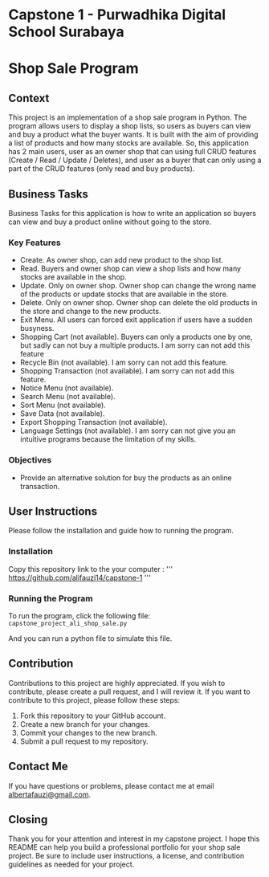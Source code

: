 # Capstone 1 - Purwadhika Digital School Surabaya

# Shop Sale Program

## Context
This project is an implementation of a shop sale program in Python. The program allows users to display a shop lists, so users as buyers can view and buy a product what the buyer wants. It is built with the aim of providing a list of products and how many stocks are available. So, this application has 2 main users, user as an owner shop that can using full CRUD features (Create / Read / Update / Deletes), and user as a buyer that can only using a part of the CRUD features (only read and buy products).

## Business Tasks
Business Tasks for this application is how to write an application so buyers can view and buy a product online without going to the store. 

### Key Features
- Create. As owner shop, can add new product to the shop list.
- Read. Buyers and owner shop can view a shop lists and how many stocks are available in the shop.
- Update. Only on owner shop. Owner shop can change the wrong name of the products or update stocks that are available in the store.
- Delete. Only on owner shop. Owner shop can delete the old products in the store and change to the new products.
- Exit Menu. All users can forced exit application if users have a sudden busyness.
- Shopping Cart (not available). Buyers can only a products one by one, but sadly can not buy a multiple products. I am sorry can not add this feature
- Recycle Bin (not available). I am sorry can not add this feature.
- Shopping Transaction (not available). I am sorry can not add this feature.
- Notice Menu (not available).
- Search Menu (not available).
- Sort Menu (not available).
- Save Data (not available).
- Export Shopping Transaction (not available).
- Language Settings (not available).
I am sorry can not give you an intuitive programs because the limitation of my skills.

### Objectives
- Provide an alternative solution for buy the products as an online transaction.

## User Instructions
Please follow the installation and guide how to running the program.

### Installation
Copy this repository link to the your computer : ''' https://github.com/alifauzi14/capstone-1 '''

### Running the Program
To run the program, click the following file:
```capstone_project_ali_shop_sale.py ```

And you can run a python file to simulate this file.

## Contribution
Contributions to this project are highly appreciated. If you wish to contribute, please create a pull request, and I will review it. If you want to contribute to this project, please follow these steps:

1. Fork this repository to your GitHub account.
2. Create a new branch for your changes.
3. Commit your changes to the new branch.
4. Submit a pull request to my repository.

## Contact Me
If you have questions or problems, please contact me at email albertafauzi@gmail.com.

## Closing
Thank you for your attention and interest in my capstone project. I hope this README can help you build a professional portfolio for your shop sale project. Be sure to include user instructions, a license, and contribution guidelines as needed for your project.
